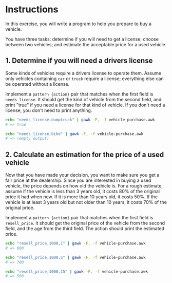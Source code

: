 # Instructions

In this exercise, you will write a program to help you prepare to buy a vehicle.

You have three tasks: determine if you will need to get a license; choose between two vehicles; and estimate the acceptable price for a used vehicle.

## 1. Determine if you will need a drivers license

Some kinds of vehicles require a drivers license to operate them.
Assume only vehicles containing `car` or `truck` require a license; everything else can be operated without a license.

Implement a `pattern {action}` pair that matches when the first field is `needs_license`.
It should get the kind of vehicle from the second field, and print "true" if you need a license for that kind of vehicle.
If you don't need a license, you don't need to print anything.

```sh
echo "needs_license,dumptruck" | gawk -F, -f vehicle-purchase.awk
# => true

echo "needs_license,bike" | gawk -F, -f vehicle-purchase.awk
# => (empty output)
```

## 2. Calculate an estimation for the price of a used vehicle

Now that you have made your decision, you want to make sure you get a fair price at the dealership.
Since you are interested in buying a used vehicle, the price depends on how old the vehicle is.
For a rough estimate, assume if the vehicle is less than 3 years old, it costs 80% of the original price it had when new.
If it is more than 10 years old, it costs 50%.
If the vehicle is at least 3 years old but not older than 10 years, it costs 70% of the original price.

Implement a `pattern {action}` pair that matches when the first field is `resell_price`.
It should get the original price of the vehicle from the second field, and the age from the third field.
The action should print the estimated price.

```sh
echo "resell_price,1000,1" | gawk -F, -f vehicle-purchase.awk
# => 800

echo "resell_price,1000,5" | gawk -F, -f vehicle-purchase.awk
# => 700

echo "resell_price,1000,15" | gawk -F, -f vehicle-purchase.awk
# => 500
```
